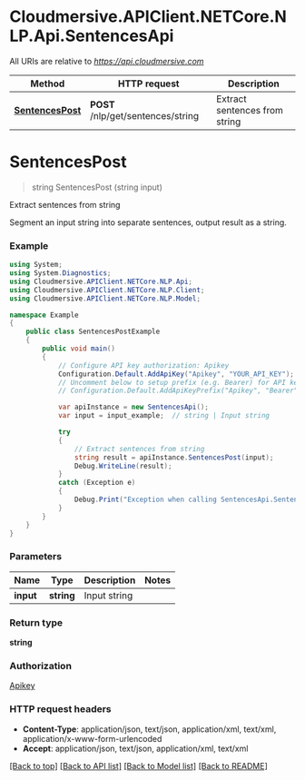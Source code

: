 # Cloudmersive.APIClient.NETCore.NLP.Api.SentencesApi

All URIs are relative to *https://api.cloudmersive.com*

Method | HTTP request | Description
------------- | ------------- | -------------
[**SentencesPost**](SentencesApi.md#sentencespost) | **POST** /nlp/get/sentences/string | Extract sentences from string


<a name="sentencespost"></a>
# **SentencesPost**
> string SentencesPost (string input)

Extract sentences from string

Segment an input string into separate sentences, output result as a string.

### Example
```csharp
using System;
using System.Diagnostics;
using Cloudmersive.APIClient.NETCore.NLP.Api;
using Cloudmersive.APIClient.NETCore.NLP.Client;
using Cloudmersive.APIClient.NETCore.NLP.Model;

namespace Example
{
    public class SentencesPostExample
    {
        public void main()
        {
            // Configure API key authorization: Apikey
            Configuration.Default.AddApiKey("Apikey", "YOUR_API_KEY");
            // Uncomment below to setup prefix (e.g. Bearer) for API key, if needed
            // Configuration.Default.AddApiKeyPrefix("Apikey", "Bearer");

            var apiInstance = new SentencesApi();
            var input = input_example;  // string | Input string

            try
            {
                // Extract sentences from string
                string result = apiInstance.SentencesPost(input);
                Debug.WriteLine(result);
            }
            catch (Exception e)
            {
                Debug.Print("Exception when calling SentencesApi.SentencesPost: " + e.Message );
            }
        }
    }
}
```

### Parameters

Name | Type | Description  | Notes
------------- | ------------- | ------------- | -------------
 **input** | **string**| Input string | 

### Return type

**string**

### Authorization

[Apikey](../README.md#Apikey)

### HTTP request headers

 - **Content-Type**: application/json, text/json, application/xml, text/xml, application/x-www-form-urlencoded
 - **Accept**: application/json, text/json, application/xml, text/xml

[[Back to top]](#) [[Back to API list]](../README.md#documentation-for-api-endpoints) [[Back to Model list]](../README.md#documentation-for-models) [[Back to README]](../README.md)

